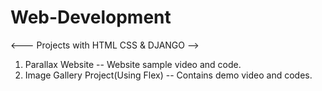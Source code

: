 # Web-Development
<--- Projects with HTML CSS & DJANGO -->
01. Parallax Website -- Website sample video and code.
02. Image Gallery Project(Using Flex) -- Contains demo video and codes.
